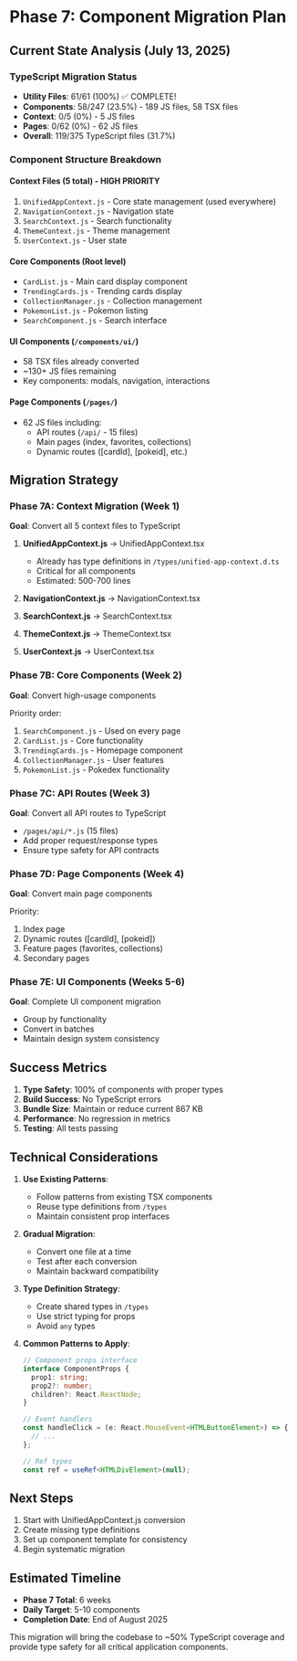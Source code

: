 # Phase 7: Component Migration Plan

## Current State Analysis (July 13, 2025)

### TypeScript Migration Status
- **Utility Files**: 61/61 (100%) ✅ COMPLETE!
- **Components**: 58/247 (23.5%) - 189 JS files, 58 TSX files
- **Context**: 0/5 (0%) - 5 JS files
- **Pages**: 0/62 (0%) - 62 JS files
- **Overall**: 119/375 TypeScript files (31.7%)

### Component Structure Breakdown

#### Context Files (5 total) - HIGH PRIORITY
1. `UnifiedAppContext.js` - Core state management (used everywhere)
2. `NavigationContext.js` - Navigation state
3. `SearchContext.js` - Search functionality
4. `ThemeContext.js` - Theme management
5. `UserContext.js` - User state

#### Core Components (Root level)
- `CardList.js` - Main card display component
- `TrendingCards.js` - Trending cards display
- `CollectionManager.js` - Collection management
- `PokemonList.js` - Pokemon listing
- `SearchComponent.js` - Search interface

#### UI Components (`/components/ui/`)
- 58 TSX files already converted
- ~130+ JS files remaining
- Key components: modals, navigation, interactions

#### Page Components (`/pages/`)
- 62 JS files including:
  - API routes (`/api/` - 15 files)
  - Main pages (index, favorites, collections)
  - Dynamic routes ([cardId], [pokeid], etc.)

## Migration Strategy

### Phase 7A: Context Migration (Week 1)
**Goal**: Convert all 5 context files to TypeScript

1. **UnifiedAppContext.js** → UnifiedAppContext.tsx
   - Already has type definitions in `/types/unified-app-context.d.ts`
   - Critical for all components
   - Estimated: 500-700 lines

2. **NavigationContext.js** → NavigationContext.tsx
3. **SearchContext.js** → SearchContext.tsx
4. **ThemeContext.js** → ThemeContext.tsx
5. **UserContext.js** → UserContext.tsx

### Phase 7B: Core Components (Week 2)
**Goal**: Convert high-usage components

Priority order:
1. `SearchComponent.js` - Used on every page
2. `CardList.js` - Core functionality
3. `TrendingCards.js` - Homepage component
4. `CollectionManager.js` - User features
5. `PokemonList.js` - Pokedex functionality

### Phase 7C: API Routes (Week 3)
**Goal**: Convert all API routes to TypeScript

- `/pages/api/*.js` (15 files)
- Add proper request/response types
- Ensure type safety for API contracts

### Phase 7D: Page Components (Week 4)
**Goal**: Convert main page components

Priority:
1. Index page
2. Dynamic routes ([cardId], [pokeid])
3. Feature pages (favorites, collections)
4. Secondary pages

### Phase 7E: UI Components (Weeks 5-6)
**Goal**: Complete UI component migration

- Group by functionality
- Convert in batches
- Maintain design system consistency

## Success Metrics

1. **Type Safety**: 100% of components with proper types
2. **Build Success**: No TypeScript errors
3. **Bundle Size**: Maintain or reduce current 867 KB
4. **Performance**: No regression in metrics
5. **Testing**: All tests passing

## Technical Considerations

1. **Use Existing Patterns**:
   - Follow patterns from existing TSX components
   - Reuse type definitions from `/types`
   - Maintain consistent prop interfaces

2. **Gradual Migration**:
   - Convert one file at a time
   - Test after each conversion
   - Maintain backward compatibility

3. **Type Definition Strategy**:
   - Create shared types in `/types`
   - Use strict typing for props
   - Avoid `any` types

4. **Common Patterns to Apply**:
   ```typescript
   // Component props interface
   interface ComponentProps {
     prop1: string;
     prop2?: number;
     children?: React.ReactNode;
   }
   
   // Event handlers
   const handleClick = (e: React.MouseEvent<HTMLButtonElement>) => {
     // ...
   };
   
   // Ref types
   const ref = useRef<HTMLDivElement>(null);
   ```

## Next Steps

1. Start with UnifiedAppContext.js conversion
2. Create missing type definitions
3. Set up component template for consistency
4. Begin systematic migration

## Estimated Timeline

- **Phase 7 Total**: 6 weeks
- **Daily Target**: 5-10 components
- **Completion Date**: End of August 2025

This migration will bring the codebase to ~50% TypeScript coverage and provide type safety for all critical application components.